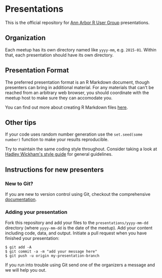 # Presentations

This is the official repository for [Ann Arbor R User Group](http://www.meetup.com/Ann-Arbor-R-User-Group/) presentations.

## Organization

Each meetup has its own directory named like `yyyy-mm`, e.g. `2015-01`. Within that, each presentation should have its own directory.

## Presentation Format

The preferred presentation format is an R Markdown document, though presenters can bring in additional material. For any materials that can't be reached from an arbitrary web browser, you should coordinate with the meetup host to make sure they can accomodate you.

You can find out more about creating R Markdown files [here](http://rmarkdown.rstudio.com/).

## Other tips

If your code uses random number generation use the `set.seed(some number)` function to make your results reproducible.

Try to maintain the same coding style throughout. Consider taking a look at [Hadley Wickham's style guide](http://adv-r.had.co.nz/Style.html) for general guidelines.

## Instructions for new presenters

### New to Git?

If you are new to version control using Git, checkout the comprehensive [documentation](http://git-scm.com/documentation).

### Adding your presentation

Fork this repository and add your files to the `presentations/yyyy-mm-dd` directory (where `yyyy-mm-dd` is the date of the meetup). Add your content including code, data, and output. Initiate a pull request when you have finished your presentation:

    $ git add -A
    $ git commit -a -m "add your message here"
    $ git push -u origin my-presentation-branch

If you run into trouble using Git send one of the organizers a message and we will help you out.
